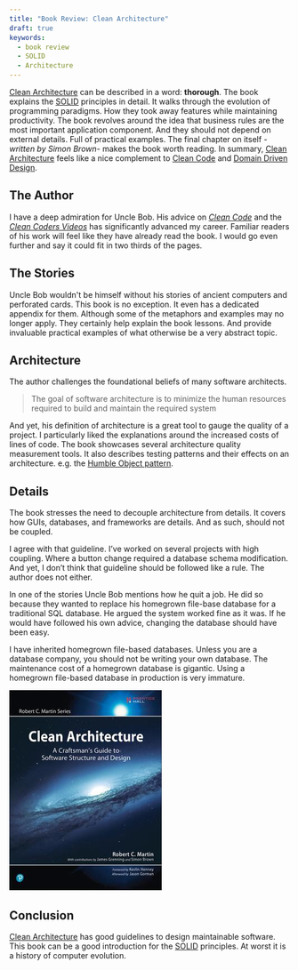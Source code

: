 ```yaml
---
title: "Book Review: Clean Architecture"
draft: true
keywords:
  - book review
  - SOLID
  - Architecture
---
```


[Clean Architecture](https://www.amazon.com/Clean-Architecture-Craftsmans-Software-Structure/dp/0134494164/ref=as_li_ss_tl?s=books&ie=UTF8&qid=1540987718&sr=1-1&keywords=clean+architecture&dpID=41BjtnvIUQL&preST=_SX218_BO1,204,203,200_QL40_&dpSrc=srch&linkCode=sl1&tag=capr04-20&linkId=4db91ebc7378d50015ecea3400e2c985&language=en_US) can be described in a word: **thorough**. The book explains the [SOLID](https://en.wikipedia.org/wiki/SOLID) principles in detail. It walks through the evolution of programming paradigms. How they took away features while maintaining productivity. The book revolves around the idea that business rules are the most important application component. And they should not depend on external details. Full of practical examples. The final chapter on itself _-written by Simon Brown-_ makes the book worth reading. In summary, [Clean Architecture](https://www.amazon.com/Clean-Architecture-Craftsmans-Software-Structure/dp/0134494164/ref=as_li_ss_tl?s=books&ie=UTF8&qid=1540987718&sr=1-1&keywords=clean+architecture&dpID=41BjtnvIUQL&preST=_SX218_BO1,204,203,200_QL40_&dpSrc=srch&linkCode=sl1&tag=capr04-20&linkId=4db91ebc7378d50015ecea3400e2c985&language=en_US) feels like a nice complement to [Clean Code](https://www.amazon.com/Clean-Code-Handbook-Software-Craftsmanship/dp/0132350882/ref=as_li_ss_tl?ie=UTF8&qid=1540987558&sr=8-3&keywords=clean+code&dpID=515iEcDr1GL&preST=_SX258_BO1,204,203,200_QL70_&dpSrc=srch&linkCode=sl1&tag=capr04-20&linkId=bd49e88352bf0a04cc67494877a90ed5&language=en_US) and [Domain Driven Design](https://www.amazon.com/Domain-Driven-Design-Tackling-Complexity-Software-dp-0321125215/dp/0321125215/ref=as_li_ss_tl?_encoding=UTF8&me=&qid=1540987661&linkCode=sl1&tag=capr04-20&linkId=a115a41549aa74e6ebb55a3043ccaccb&language=en_US).  

## The Author  

I have a deep admiration for Uncle Bob. His advice on _[Clean Code](https://www.amazon.com/Clean-Code-Handbook-Software-Craftsmanship/dp/0132350882/ref=as_li_ss_tl?ie=UTF8&qid=1540987558&sr=8-3&keywords=clean+code&dpID=515iEcDr1GL&preST=_SX258_BO1,204,203,200_QL70_&dpSrc=srch&linkCode=sl1&tag=capr04-20&linkId=bd49e88352bf0a04cc67494877a90ed5&language=en_US)_ and the _[Clean Coders Videos](https://cleancoders.com/)_ has significantly advanced my career. Familiar readers of his work will feel like they have already read the book. I would go even further and say it could fit in two thirds of the pages.  

## The Stories  

Uncle Bob wouldn't be himself without his stories of ancient computers and perforated cards. This book is no exception. It even has a dedicated appendix for them. Although some of the metaphors and examples may no longer apply. They certainly help explain the book lessons. And provide invaluable practical examples of what otherwise be a very abstract topic.  

## Architecture  

The author challenges the foundational beliefs of many software architects.  

> The goal of software architecture is to minimize the human resources required to build and maintain the required system  

And yet, his definition of architecture is a great tool to gauge the quality of a project. I particularly liked the explanations around the increased costs of lines of code. The book showcases several architecture quality measurement tools. It also describes testing patterns and their effects on an architecture. e.g. the [Humble Object pattern](https://www.oreilly.com/library/view/clean-architecture-a/9780134494272/ch23.xhtml).    

## Details  

The book stresses the need to decouple architecture from details. It covers how GUIs, databases, and frameworks are details. And as such, should not be coupled.  

I agree with that guideline. I’ve worked on several projects with high coupling. Where a button change required a database schema modification. And yet, I don’t think that guideline should be followed like a rule. The author does not either.  

In one of the stories Uncle Bob mentions how he quit a job. He did so because they wanted to replace his homegrown file-base database for a traditional SQL database. He argued the system worked fine as it was. If he would have followed his own advice, changing the database should have been easy.  

I have inherited homegrown file-based databases. Unless you are a database company, you should not be writing your own database. The maintenance cost of a homegrown database is gigantic. Using a homegrown file-based database in production is very immature.  

[![Clean Architecture](/images/books/clean-architecture.jpeg)](https://www.amazon.com/Clean-Architecture-Craftsmans-Software-Structure/dp/0134494164/ref=as_li_ss_tl?s=books&ie=UTF8&qid=1540987718&sr=1-1&keywords=clean+architecture&dpID=41BjtnvIUQL&preST=_SX218_BO1,204,203,200_QL40_&dpSrc=srch&linkCode=sl1&tag=capr04-20&linkId=4db91ebc7378d50015ecea3400e2c985&language=en_US)  

## Conclusion  

[Clean Architecture](https://www.amazon.com/Clean-Architecture-Craftsmans-Software-Structure/dp/0134494164/ref=as_li_ss_tl?s=books&ie=UTF8&qid=1540987718&sr=1-1&keywords=clean+architecture&dpID=41BjtnvIUQL&preST=_SX218_BO1,204,203,200_QL40_&dpSrc=srch&linkCode=sl1&tag=capr04-20&linkId=4db91ebc7378d50015ecea3400e2c985&language=en_US) has good guidelines to design maintainable software. This book can be a good introduction for the [SOLID](https://en.wikipedia.org/wiki/SOLID) principles. At worst it is a history of computer evolution.  
